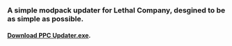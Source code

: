 ### A simple modpack updater for Lethal Company, desgined to be as simple as possible.

#### **[Download PPC Updater.exe](https://github.com/CBonez0/PPC/releases/download/v1.0.0.0/PPC.exe)**.